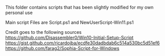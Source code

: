 This folder contains scripts that has been slightly modified for my own personal use 

Main script Files are Script.ps1 and NewUserScript-Win11.ps1

Credit goes to the following sources
https://github.com/Disassembler0/Win10-Initial-Setup-Script
https://gist.github.com/ricardojba/ecdfe30dadbdab6c514a530bc5d51ef6
https://github.com/farag2/Sophia-Script-for-Windows
